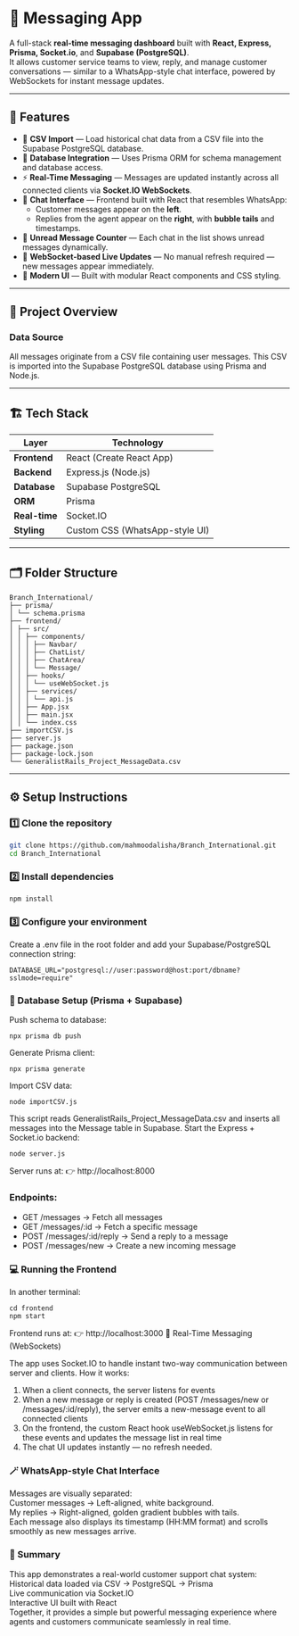 # 💬 Messaging App

A full-stack **real-time messaging dashboard** built with **React, Express, Prisma, Socket.io**, and **Supabase (PostgreSQL)**.  
It allows customer service teams to view, reply, and manage customer conversations — similar to a WhatsApp-style chat interface, powered by WebSockets for instant message updates.

---

## 🚀 Features

- 📂 **CSV Import** — Load historical chat data from a CSV file into the Supabase PostgreSQL database.  
- 💾 **Database Integration** — Uses Prisma ORM for schema management and database access.  
- ⚡ **Real-Time Messaging** — Messages are updated instantly across all connected clients via **Socket.IO WebSockets**.  
- 💬 **Chat Interface** — Frontend built with React that resembles WhatsApp:
  - Customer messages appear on the **left**.
  - Replies from the agent appear on the **right**, with **bubble tails** and timestamps.
- 🔔 **Unread Message Counter** — Each chat in the list shows unread messages dynamically.
- 📡 **WebSocket-based Live Updates** — No manual refresh required — new messages appear immediately.
- 🎨 **Modern UI** — Built with modular React components and CSS styling.

---

## 🧠 Project Overview

### Data Source
All messages originate from a CSV file containing user messages. This CSV is imported into the Supabase PostgreSQL database using Prisma and Node.js.

---

## 🏗️ Tech Stack

| Layer | Technology |
|-------|-------------|
| **Frontend** | React (Create React App) |
| **Backend** | Express.js (Node.js) |
| **Database** | Supabase PostgreSQL |
| **ORM** | Prisma |
| **Real-time** | Socket.IO |
| **Styling** | Custom CSS (WhatsApp-style UI) |

---

## 🗂️ Folder Structure

```
Branch_International/
├── prisma/
│ └── schema.prisma
├── frontend/
│ ├── src/
│ │ ├── components/
│ │ │ ├── Navbar/
│ │ │ ├── ChatList/
│ │ │ ├── ChatArea/
│ │ │ └── Message/
│ │ ├── hooks/
│ │ │ └── useWebSocket.js
│ │ ├── services/
│ │ │ └── api.js
│ │ ├── App.jsx
│ │ ├── main.jsx
│ │ └── index.css
├── importCSV.js
├── server.js
├── package.json
├── package-lock.json
└── GeneralistRails_Project_MessageData.csv
```


---

## ⚙️ Setup Instructions

### 1️⃣ Clone the repository
```bash
git clone https://github.com/mahmoodalisha/Branch_International.git
cd Branch_International
```

### 2️⃣ Install dependencies
```
npm install
```

### 3️⃣ Configure your environment
Create a .env file in the root folder and add your Supabase/PostgreSQL connection string:
```
DATABASE_URL="postgresql://user:password@host:port/dbname?sslmode=require"
```

### 🧩 Database Setup (Prisma + Supabase)
Push schema to database:
```
npx prisma db push
```
Generate Prisma client:
```
npx prisma generate
```
Import CSV data:
```
node importCSV.js
```
This script reads GeneralistRails_Project_MessageData.csv and inserts all messages into the Message table in Supabase.
Start the Express + Socket.io backend: 
```
node server.js
```
Server runs at:
👉 http://localhost:8000

### Endpoints:
* GET /messages → Fetch all messages
* GET /messages/:id → Fetch a specific message
* POST /messages/:id/reply → Send a reply to a message
* POST /messages/new → Create a new incoming message

### 💻 Running the Frontend

In another terminal:
```
cd frontend
npm start
```

Frontend runs at:
👉 http://localhost:3000
🔄 Real-Time Messaging (WebSockets)

The app uses Socket.IO to handle instant two-way communication between server and clients.
How it works:
1. When a client connects, the server listens for events
2. When a new message or reply is created (POST /messages/new or /messages/:id/reply),
the server emits a new-message event to all connected clients
3. On the frontend, the custom React hook useWebSocket.js listens for these events and updates the message list in real time
4. The chat UI updates instantly — no refresh needed.

### 🪄 WhatsApp-style Chat Interface
Messages are visually separated: <br>
Customer messages → Left-aligned, white background. <br>
My replies → Right-aligned, golden gradient bubbles with tails. <br>
Each message also displays its timestamp (HH:MM format) and scrolls smoothly as new messages arrive.

### 💬 Summary
This app demonstrates a real-world customer support chat system: <br>
Historical data loaded via CSV → PostgreSQL → Prisma <br>
Live communication via Socket.IO <br>
Interactive UI built with React <br>
Together, it provides a simple but powerful messaging experience where agents and customers communicate seamlessly in real time.